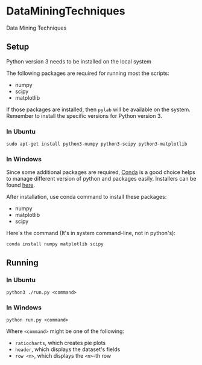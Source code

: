 # DataMiningTechniques

Data Mining Techniques

## Setup

Python version 3 needs to be installed on the local system

The following packages are required for running most the scripts:

 * numpy
 * scipy
 * matplotlib

If those packages are installed, then ``pylab`` will be available on the system. Remember to install
the specific versions for Python version 3.

### In Ubuntu

    sudo apt-get install python3-numpy python3-scipy python3-matplotlib

### In Windows
    
Since some additional packages are required, [Conda](http://conda.pydata.org/index.html) is a good choice helps to manage different version of python and packages easily. Installers can be found [here](http://conda.pydata.org/miniconda.html).

After installation, use conda command to install these packages:

* numpy
* matplotlib
* scipy

Here's the command (It's in system command-line, not in python's):
    
    conda install numpy matplotlib scipy

## Running

### In Ubuntu

    python3 ./run.py <command>

### In Windows

    python run.py <command>

Where ``<command>`` might be one of the following:

* ``ratiocharts``, which creates pie plots
* ``header``, which displays the dataset's fields
* ``row <n>``, which displays the ``<n>``-th row

